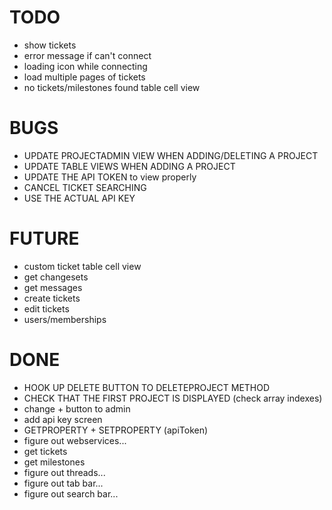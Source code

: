 # TODO
* show tickets
* error message if can't connect
* loading icon while connecting
* load multiple pages of tickets
* no tickets/milestones found table cell view

# BUGS
* UPDATE PROJECTADMIN VIEW WHEN ADDING/DELETING A PROJECT
* UPDATE TABLE VIEWS WHEN ADDING A PROJECT
* UPDATE THE API TOKEN to view properly
* CANCEL TICKET SEARCHING
* USE THE ACTUAL API KEY

# FUTURE
* custom ticket table cell view
* get changesets
* get messages
* create tickets
* edit tickets
* users/memberships

# DONE
* HOOK UP DELETE BUTTON TO DELETEPROJECT METHOD
* CHECK THAT THE FIRST PROJECT IS DISPLAYED (check array indexes)
* change + button to admin
* add api key screen
* GETPROPERTY + SETPROPERTY (apiToken)
* figure out webservices...
* get tickets
* get milestones
* figure out threads...
* figure out tab bar...
* figure out search bar...
